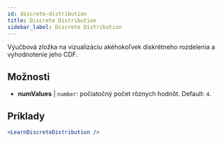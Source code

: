 ```yaml
---
id: discrete-distribution
title: Discrete Distribution
sidebar_label: Discrete Distribution
---
```


Výučbová zložka na vizualizáciu akéhokoľvek diskrétneho rozdelenia a vyhodnotenie jeho CDF.

## Možnosti

* __numValues__ | `number`: počiatočný počet rôznych hodnôt. Default: `4`.


## Príklady

```jsx live
<LearnDiscreteDistribution />
```


